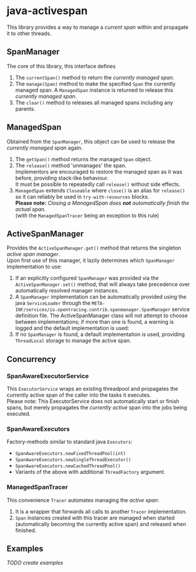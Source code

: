 # java-activespan

This library provides a way to manage a _current span_ within and propagate it to other threads.

## SpanManager

The core of this library, this interface defines
 1. The `currentSpan()` method to return the _currently managed span_.
 2. The `manage(Span)` method to make the specified `Span` the currently managed span.
    A `ManagedSpan` instance is returned to release this _currently managed span_.
 3. The `clear()` method to releases all managed spans including any parents.

## ManagedSpan

Obtained from the `SpanManager`, this object can be used to 
release the _currently managed span_ again.
 1. The `getSpan()` method returns the managed `Span` object.
 2. The `release()` method 'unmanages' the span.  
    Implementors are encouraged to restore the managed span as it was before,
    providing stack-like behaviour.  
    It must be possible to repeatedly call `release()` without side effects.
 3. `ManagedSpan` extends `Closeable` where `close()` is an alias for `release()`
    so it can reliably be used in `try-with-resources` blocks.  
    **Please note:** _Closing a ManagedSpan does **not** automatically finish the actual span._  
    (with the `ManagedSpanTracer` being an exception to this rule)

## ActiveSpanManager

Provides the `ActiveSpanManager.get()` method that returns the singleton _active span manager_.  
Upon first use of this manager, it lazily determines which `SpanManager` implementation to use:
 1. If an explicitly configured `SpanManager` was provided via the `ActiveSpanManager.set()` method,
    that will always take precedence over automatically resolved manager instances.
 2. A `SpanManager` implementation can be automatically provided using the java `ServiceLoader` through the
    `META-INF/services/io.opentracing.contrib.spanmanager.SpanManager` service definition file.
    The ActiveSpanManager class will not attempt to choose between implementations;
    if more than one is found, a warning is logged and the default implementation is used:
 3. If no `SpanManager` is found, a default implementation is used,
    providing `ThreadLocal` storage to manage the active span.

## Concurrency

### SpanAwareExecutorService

This `ExecutorService` wraps an existing threadpool and propagates the currently active span
of the caller into the tasks it executes.  
Please note: This ExecutorService does not automatically start or finish spans,
but merely propagates the _currently active_ span into the jobs being executed.

### SpanAwareExecutors

Factory-methods similar to standard java `Executors`:  
 - `SpanAwareExecutors.newFixedThreadPool(int)`
 - `SpanAwareExecutors.newSingleThreadExecutor()`
 - `SpanAwareExecutors.newCachedThreadPool()`
 - Variants of the above with additional `ThreadFactory` argument.

### ManagedSpanTracer

This convenience `Tracer` automates managing the _active span_:
 1. It is a wrapper that forwards all calls to another `Tracer` implementation.
 2. `Span` instances created with this tracer are managed when started
    (automatically becoming the currently active span)
    and released when finished.

## Examples

_TODO create examples_
